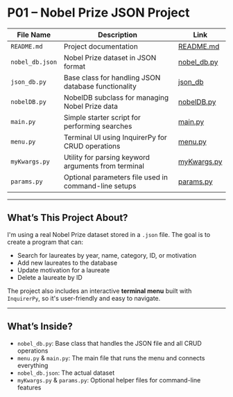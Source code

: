 # P01 – Nobel Prize JSON Project

| File Name           | Description                                           | Link                              |
|--------------------|-------------------------------------------------------|------------------------------------|
| `README.md`        | Project documentation                                 | [README.md](./README.md)           |
| `nobel_db.json`    | Nobel Prize dataset in JSON format                    | [nobel_db.py](./nobel_db.json) |
| `json_db.py`       | Base class for handling JSON database functionality   | [json_db](./P01/json_db.py)        |
| `nobelDB.py`       | NobelDB subclass for managing Nobel Prize data        | [nobelDB.py](./P01/nobelDB.py)     |
| `main.py`          | Simple starter script for performing searches         | [main.py](./P01/main.py)           |
| `menu.py`          | Terminal UI using InquirerPy for CRUD operations      | [menu.py](./P01/menu.py)           |
| `myKwargs.py`      | Utility for parsing keyword arguments from terminal   | [myKwargs.py](./P01/myKwargs.py)   |
| `params.py`        | Optional parameters file used in command-line setups  | [params.py](./P01/params.py)       |

---

## What’s This Project About?

I'm using a real Nobel Prize dataset stored in a `.json` file. The goal is to create a program that can:

- Search for laureates by year, name, category, ID, or motivation
- Add new laureates to the database
- Update motivation for a laureate
- Delete a laureate by ID

The project also includes an interactive **terminal menu** built with `InquirerPy`, so it's user-friendly and easy to navigate.

---

## What’s Inside?

- `nobel_db.py`: Base class that handles the JSON file and all CRUD operations
- `menu.py` & `main.py`: The main file that runs the menu and connects everything
- `nobel_db.json`: The actual dataset
- `myKwargs.py` & `params.py`: Optional helper files for command-line features
